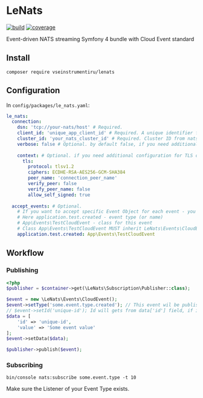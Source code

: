 # LeNats

[![build](https://github.com/vseinstrumentiru/LeNats/workflows/build/badge.svg)](https://github.com/vseinstrumentiru/LeNats/actions)
[![coverage](https://codecov.io/gh/vseinstrumentiru/LeNats/branch/master/graph/badge.svg)](https://codecov.io/gh/vseinstrumentiru/LeNats)

Event-driven NATS streaming Symfony 4 bundle with Cloud Event standard 

## Install

```
composer require vseinstrumentiru/lenats
```

## Configuration

In `config/packages/le_nats.yaml`:

```yaml
le_nats:
  connection:
    dsn: 'tcp://your-nats/host' # Required.
    client_id: 'unique_app_client_id' # Required. A unique identifier for a client. See ConnectRequest in https://nats.io/documentation/streaming/nats-streaming-protocol/
    cluster_id: 'your_nats_cluster_id' # Required. Cluster ID from nats streaming configuration. See https://github.com/nats-io/nats-streaming-server#configuration-file
    verbose: false # Optional. by default false, if you need additional set it to true
     
    context: # Optional. if you need additional configuration for TLS or TCP (will added soon) - you can define it here
      tls:
        protocol: tlsv1.2
        ciphers: ECDHE-RSA-AES256-GCM-SHA384
        peer_name: 'connection_peer_name'
        verify_peer: false
        verify_peer_name: false
        allow_self_signed: true
        
  accept_events: # Optional.
    # If you want to accept specific Event Object for each event - you can define it here
    # Here application.test.created - event type (or name)
    # App\Events\TestCloudEvent - class for this event
    # Class App\Events\TestCloudEvent MUST inherit LeNats\Events\CloudEvent
    application.test.created: App\Events\TestCloudEvent
```

## Workflow

### Publishing

```php
<?php
$publisher = $container->get(\LeNats\Subscription\Publisher::class);

$event = new \LeNats\Events\CloudEvent();
$event->setType('some.event.type.created'); // This event wil be published to some.event.type queue
// $event->setId('unique-id'); Id will gets from data['id'] field, if it exists 
$data = [
    'id' => 'unique-id',
    'value' => 'Some event value'
];
$event->setData($data);

$publisher->publish($event);
```

### Subscribing

```
bin/console nats:subscribe some.event.type -t 10
```

Make sure the Listener of your Event Type exists.

